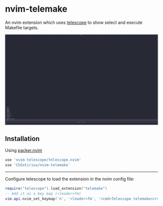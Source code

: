 # nvim-telemake

An nvim extension which uses
[telescope](https://github.com/nvim-telescope/telescope.nvim) to show select
and execute Makefile targets.

![](./assets/exampleImage.png)

## Installation

Using [packer.nvim](https://github.com/wbthomason/packer.nvim)

```lua
use 'nvim-telescope/telescope.nvim'
use 'ChSotiriou/nvim-telemake'
```

---

Configure telescope to load the extension in the nvim config file:

```lua
require("telescope").load_extension("telemake")
-- Add it as a key map (<leader>fm)
vim.api.nvim_set_keymap('n', '<leader>fm', '<cmd>Telescope telemake<cr>', { noremap = true, silent = true })
```


